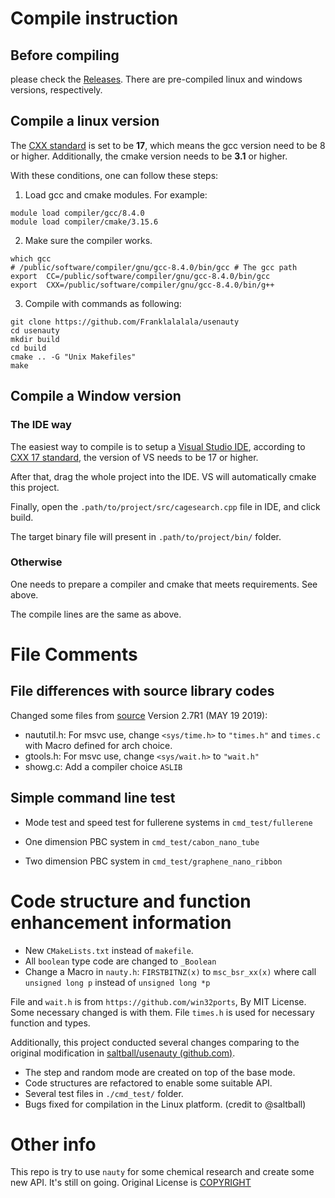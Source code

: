 # Compile instruction

## Before compiling

please check the [Releases](https://github.com/Franklalalala/usenauty/releases). There are pre-compiled linux and windows versions, respectively.

## Compile a linux version

The [CXX standard](https://en.wikipedia.org/wiki/C%2B%2B17) is set to be **17**, which means the gcc version need to be 8 or higher. Additionally, the cmake version needs to be **3.1** or higher.

With these conditions, one can follow these steps:

1. Load gcc and cmake modules. For example:

```
module load compiler/gcc/8.4.0
module load compiler/cmake/3.15.6
```

2. Make sure the compiler works.

```
which gcc
# /public/software/compiler/gnu/gcc-8.4.0/bin/gcc # The gcc path
export  CC=/public/software/compiler/gnu/gcc-8.4.0/bin/gcc
export  CXX=/public/software/compiler/gnu/gcc-8.4.0/bin/g++
```

3. Compile with commands as following:

```
git clone https://github.com/Franklalalala/usenauty
cd usenauty
mkdir build
cd build
cmake .. -G "Unix Makefiles"
make
```

## Compile a Window version

### The IDE way

The easiest way to compile is to setup a [Visual Studio IDE](https://en.wikipedia.org/wiki/Microsoft_Visual_Studio#2017), according to [CXX 17 standard](https://en.wikipedia.org/wiki/C%2B%2B17), the version of VS needs to be 17 or higher. 

After that, drag the whole project into the IDE. VS will automatically cmake this project. 

Finally, open the `.path/to/project/src/cagesearch.cpp` file in IDE, and click build. 

The target binary file will present in `.path/to/project/bin/` folder.

### Otherwise

One needs to prepare a compiler and cmake that meets requirements. See above.

The compile lines are the same as above.

# File Comments

## File differences with source library codes

Changed some files from [source](https://pallini.di.uniroma1.it/index.html) Version 2.7R1 (MAY 19 2019):

- naututil.h:
  For msvc use, change `<sys/time.h>` to `"times.h"` and `times.c` with Macro defined for arch choice.
- gtools.h:
  For msvc use, change `<sys/wait.h>` to `"wait.h"`
- showg.c:
  Add a compiler choice `ASLIB`

## Simple command line test

* Mode test and speed test for fullerene systems in `cmd_test/fullerene`

* One dimension PBC system in `cmd_test/cabon_nano_tube`
* Two dimension PBC system in `cmd_test/graphene_nano_ribbon`

# Code structure and function enhancement information

- New `CMakeLists.txt` instead of `makefile`.
- All `boolean` type code are changed to `_Boolean`
- Change a Macro in `nauty.h`:
  `FIRSTBITNZ(x)` to `msc_bsr_xx(x)` where call `unsigned long p` instead of `unsigned long *p`

File and `wait.h` is from `https://github.com/win32ports`, By MIT License. Some necessary changed is with them.
File `times.h` is used for necessary function and types.

Additionally, this project conducted several changes comparing to the original modification in [saltball/usenauty (github.com)](https://github.com/saltball/usenauty). 

* The step and random mode are created on top of the base mode.
* Code structures are refactored to enable some suitable API.
* Several test files in `./cmd_test/` folder.
* Bugs fixed for compilation in the Linux platform. (credit to @saltball)

# Other info
This repo is try to use `nauty` for some chemical research and create some new API. It's still on going.
Original License is [COPYRIGHT](libnauty/COPYRIGHT)
